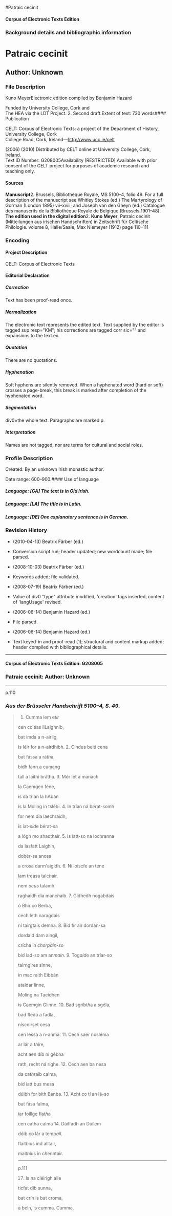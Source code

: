 

#Patraic cecinit


<!-- // 
 function footNote(link) {
 openpopup = window.open(link,"openpopup","width=512,height=128,left=256,top=256,resizable=no,scrollbars=1,menubar=1,statusbar=0,toolbar=0");
}
// -->



#### Corpus of Electronic Texts Edition


### Background details and bibliographic information


Patraic cecinit
===============


Author: Unknown
---------------


### File Description

Kuno MeyerElectronic edition compiled by Benjamin Hazard

Funded by University College, Cork and  
The HEA via the LDT Project. 2. Second draft.Extent of text: 
730 words#### Publication


CELT: Corpus of Electronic Texts: a project of the Department of History, University College, Cork  
College Road, Cork, Ireland—http://www.ucc.ie/celt

 (2006) (2010) Distributed by CELT online at University College, Cork, Ireland.  
Text ID Number: G208005Availability [RESTRICTED] 
Available with prior consent of the CELT project for purposes of academic research and teaching only.


#### Sources


**Manuscript**2. Brussels, Bibliothèque Royale, MS 5100–4, folio 49. For a full description of the manuscript see Whitley Stokes (ed.) The Martyrology of Gorman (London 1895) vii–xviii; and Joseph van den Gheyn (ed.) Catalogue des manuscrits de la Bibliothèque Royale de Belgique (Brussels 1901–48).
**The edition used in the digital edition**2. **Kuno Meyer**, Patraic cecinit (Mitteilungen aus irischen Handschriften) in Zeitschrift für Celtische Philologie. volume 8, Halle/Saale, Max Niemeyer (1912) page 110–111

### Encoding


#### Project Description


CELT: Corpus of Electronic Texts


#### Editorial Declaration


##### Correction


Text has been proof-read once.


##### Normalization


The electronic text represents the edited text. Text supplied by the editor is tagged sup resp="KM"; his corrections are tagged corr sic="" and expansions to the text ex.


##### Quotation


There are no quotations.


##### Hyphenation


Soft hyphens are silently removed. When a hyphenated word (hard or soft) crosses a page-break, this break is marked after completion of the hyphenated word.


##### Segmentation


div0=the whole text. Paragraphs are marked p.


##### Interpretation


Names are not tagged, nor are terms for cultural and social roles.


### Profile Description


Created: By an unknown Irish monastic author.

 Date range: 600–900.#### Use of language


##### Language: [GA] The text is in Old Irish.


##### Language: [LA] The title is in Latin.


##### Language: [DE] One explanatory sentence is in German.


### Revision History


* (2010-04-13) Beatrix Färber (ed.)

* Conversion script run; header updated; new wordcount made; file parsed.
* (2008-10-03) Beatrix Färber (ed.)

* Keywords added; file validated.
* (2008-07-19) Beatrix Färber (ed.)

* Value of div0 "type" attribute modified, 'creation' tags inserted, content of 'langUsage' revised.
* (2006-06-14) Benjamin Hazard (ed.)

* File parsed.
* (2006-06-14) Benjamin Hazard (ed.)

* Text keyed-in and proof-read (1); structural and content markup added; header compiled with bibliographical details.




---


#### Corpus of Electronic Texts Edition: G208005


### Patraic cecinit: Author: Unknown




---

p.110


### *Aus der Brüsseler Handschrift 5100–4, S. 49.*




> 1. Cumma lem et*ir*
>   
> cen co tías ilLaighnib,
>   
> bat imda a n-airlig,
>   
> is léir for a n-airdhibh.
> 2. Cindus beiti cena
>   
> bat fássa a rát*h*a,
>   
> bidh fann a cumang
>   
> tall a laithi brátha.
> 3. Mór let a manac*h*
>   
> la Caemgen féne,
>   
> is dá trían la hAbán
>   
> is la Moling in tslébi.
> 4. In trían ná b*ér*at-somh
>   
> for nem dia laechraidh,
>   
> is íat-s*id*e bérat-sa
>   
> a lógh mo shaothair.
> 5. Is íatt-so na lochranna
>   
> da lasfatt Laighin,
>   
> dobér-sa anosa
>   
> a crosa darm'aigidh.
> 6. Ní loiscfe an tene
>   
> lam treasa talc*h*air,
>   
> nem *ocus* talamh
>   
> raghaidh dia manc*h*aib.
> 7. Gidhedh nogabdais
>   
> ó Bhir co Berba,
>   
> cech leth naragdais
>   
> ní tairgtais demna.
> 8. Bid fír an dordán-sa
>   
> dordaid dam aingil,
>   
> crícha in *chorpáin-so*
>   
> bid íad-so am an*main*.
> 9. Tog*aid*e an tríar-so
>   
> tairngires sinne,
>   
> in mac raith Eibbán
>   
> ataldar linne,
>   
> Moling na Taeidhen
>   
> is Caemgin Glinne.
> 10. Bad sgríbt*h*a a sgéla,
>   
> bad fleda a fadla,
>   
> níscoirset cesa
>   
> cen lessa a n-anma.
> 11. Cech saer nosléma
>   
> ar lár a t*h*íre,
>   
> acht aen díb ní gébha
>   
> rath, recht ná ríghe.
> 12. Cech aen ba nesa
>   
> da cat*h*raib calma,
>   
> bid íatt bus mesa
>   
> dúibh for bith Banba.
> 13. Acht co tí an lá-so
>   
> bat fása falma,
>   
> íar foillge flat*h*a
>   
> cen catha calma
> 14. Dáilfadh an Dúilem
>   
> dóib co lár a temp*ail*.
>   
> flait*h*ius ind alltair,
>   
> mait*h*ius in c*h*enntair.
> 
> 
> ---
> 
> p.111
> 
> 17. Is na cléirigh aile
>   
> ticfat díb sunna,
>   
> bat crín is bat croma,
>   
> a bein, is cumma.
> Cumma.
> 
> 















